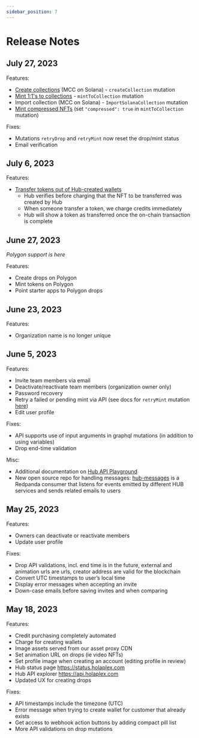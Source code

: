 ```yaml
---
sidebar_position: 7
---
```


# Release Notes

## July 27, 2023

Features:

- [Create collections](./developers/create-collection-api.md) (MCC on Solana) - `createCollection` mutation
- [Mint 1:1's to collections](./developers/mint-to-collection-api.md) - `mintToCollection` mutation
- Import collection (MCC on Solana) - `ImportSolanaCollection` mutation
- [Mint compressed NFTs](./developers/mint-to-collection-api.md) (set `"compressed": true` in `mintToCollection` mutation)

Fixes:

- Mutations `retryDrop` and `retryMint` now reset the drop/mint status
- Email verification

## July 6, 2023

Features:

- [Transfer tokens out of Hub-created wallets](./Guides/transfer-out-of-hub-wallet.md)
    - Hub verifies before charging that the NFT to be transferred was created by Hub
    - When someone transfer a token, we charge credits immediately
    - Hub will show a token as transferred once the on-chain transaction is complete

## June 27, 2023

*Polygon support is here*

Features:

- Create drops on Polygon
- Mint tokens on Polygon
- Point starter apps to Polygon drops

## June 23, 2023

Features:

- Organization name is no longer unique

## June 5, 2023

Features:

- Invite team members via email
- Deactivate/reactivate team members (organization owner only)
- Password recovery
- Retry a failed or pending mint via API (see docs for `retryMint` mutation [here](https://docs.holaplex.com/api/mutations/retry-mint))
- Edit user profile

Fixes:

- API supports use of input arguments in graphql mutations (in addition to using variables)
- Drop end-time validation

Misc:

- Additional documentation on [Hub API Playground](https://api.holaplex.com/)
- New open source repo for handling messages: [hub-messages](https://github.com/holaplex/hub-messages) is a Redpanda consumer that listens for events emitted by different HUB services and sends related emails to users


## May 25, 2023

Features:

- Owners can deactivate or reactivate members
- Update user profile

Fixes:

- Drop API validations, incl. end time is in the future, external and animation urls are urls, creator address are valid for the blockchain
- Convert UTC timestamps to user’s local time
- Display error messages when accepting an invite
- Down-case emails before saving invites and when comparing

## May 18, 2023

Features:

- Credit purchasing completely automated
- Charge for creating wallets
- Image assets served from our asset proxy CDN
- Set animation URL on drops (ie video NFTs)
- Set profile image when creating an account (editing profile in review)
- Hub status page https://status.holaplex.com
- Hub API explorer https://api.holaplex.com
- Updated UX for creating drops

Fixes:

- API timestamps include the timezone (UTC)
- Error message when trying to create wallet for customer that already exists
- Get access to webhook action buttons by adding compact pill list
- More API validations on drop mutations

